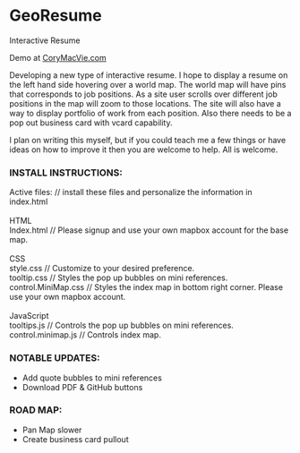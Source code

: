 GeoResume
==============

Interactive Resume

Demo at <a href="http://www.corymacvie.com">CoryMacVie.com</a>

Developing a new type of interactive resume. I hope to display a resume on the left hand side hovering over a world map.
The world map will have pins that corresponds to job positions.  As a site user scrolls over different job positions in
the map will zoom to those locations.  The site will also have a way to display portfolio of work from each position. 
Also there needs to be a pop out business card with vcard capability. 

I plan on writing this myself, but if you could teach me a few things or have ideas on how to improve it then you are welcome to help.  All is welcome. 

<h3>INSTALL INSTRUCTIONS:</h3>

Active files: // install these files and personalize the information in index.html<br />
<br />
HTML <br />
Index.html  // Please signup and use your own mapbox account for the base map.<br />
<br />
CSS <br />
style.css  // Customize to your desired preference. <br />
tooltip.css // Styles the pop up bubbles on mini references.<br />
control.MiniMap.css // Styles the index map in bottom right corner.  Please use your own mapbox account.<br />
<br />
JavaScript<br />
tooltips.js  // Controls the pop up bubbles on mini references.<br />
control.minimap.js  // Controls index map.<br />



<h3>NOTABLE UPDATES:</h3>

- Add quote bubbles to mini references
- Download PDF & GitHub buttons

<h3>ROAD MAP:</h3>

- Pan Map slower
- Create business card pullout
